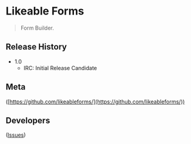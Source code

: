 # Likeable Forms
> Form Builder.


## Release History

* 1.0
    * IRC: Initial Release Candidate


## Meta

([https://github.com/likeableforms/](https://github.com/likeableforms/))


## Developers

([Issues](https://github.com/likeableforms/changelog/issues))
